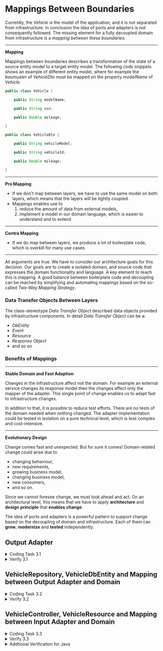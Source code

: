 # Mappings Between Boundaries

Currently, the _Vehicle_ is the model of the application, and it is not separated from infrastructure. 
In conclusion the idea of ports and adapters is not consequently followed. The missing element for a fully decoupled 
domain from infrastructure is a _mapping between these boundaries_.

---
**Mapping**

Mappings between boundaries describes a transformation of the state of a source entity model to a target entity model.
The following code snippets shows an example of different entity model, where for example the _baumuster_ of 
_VehicleDto_ must be mapped on the property _modelName_ of _Vehicle_.

```java
public class Vehicle {

    public String modelName;

    public String vin;

    public Double mileage;

}
```

```java
public class VehicleDto {

    public String vehicleModel;

    public String vehicleId;

    public Double mileage;

}
```

---
**Pro Mapping**

<ul>
    <li>
        If we don't map between layers, we have to use the same model on both layers, which means that the layers will be
        tightly coupled.
    </li>
    <li> Mappings enables use to
        <ol>
            <li>reduce the amount of data from external models,</li>
            <li>implement a model in our domain language, which is easier to understand and to extend</li>
        </ol>
    </li>
</ul>

---
**Contra Mapping**

* If we do map between layers, we produce a lot of boilerplate code, which is overkill for many use cases.

---

All arguments are true. We have to consider our architecture goals for this decision. Our goals are to create
a isolated domain, and source code that expresses the domain functionality and language.
A key element to reach this is mapping. A good balance between boilerplate code and decoupling can be reached by
simplifying and automating mappings based on the so-called _Two-Way Mapping Strategy_.

### Data Transfer Objects Between Layers

The class-stereotype <i>Data Transfer Object</i> described data objects provided by infrastructure components. In
detail <i>Data Transfer Object</i> can be a:

* _DbEntity_
* _Event_
* _Resource_
* _Response Object_
* and so on

### Benefits of Mappings

---
**Stable Domain and Fast Adaption**

Changes in the infrastructure affect not the domain. For example an external service changes its response model
then the changes affect only the mapper of the adapter. This single point of change enables us to
adapt fast to infrastructure changes.

In addition to that, it is possible to reduce test efforts. There are no tests of the domain needed when nothing
changed. The adapter implementation could be tested in isolation on a pure technical level, which is less complex and
cost-intensive.

---
**Evolutionary Design**

Change comes fast and unexpected. But for sure it comes! Domain-related change could arise due to

* changing behaviour,
* new requirements,
* growing business model,
* changing business model,
* new consumers, 
* and so on.

Since we cannot foresee change, we must look ahead and act. On an architectural level, this means that we have to
apply **architecture** and **design** **principle** that **enables** **change**.

The idea of ports and adapters is a powerful pattern to support change based on the decoupling of domain and
infrastructure. Each of them can **grow**, **modernize** and **tested** independently.

## Output Adapter
 
<details>
    <summary>Coding Task 3.1</summary>
    <b>Introduce a DbEntity</b>
    <ol>
        <li>Create the class <i>VehicleDbEntity</i> and place it in the designated package</li>
        <li>Ignore framework specific annotations like discussed in the previous lab</li>
    </ol>

<details>
<summary>Java</summary>

```java

public class VehicleDbEntity {

    //id
    private String vin;

    //getter and setter
}

```
</details>
    
<details>
<summary>Kotlin</summary>

```kotlin

class VehicleDbEntity {
    
    //id
    var vin: String? = null

}

```

</details>

<details>
<summary>C#</summary>

```java

public class VehicleDbEntity {

    //id
    private string Vin {get; set;};

}

```

</details>

</details>

<details>
    <summary>Verify 3.1</summary>
    <b>RUN</b> DbEntity_Task_3_1
    <br/>
    <b>RUN</b> ArchitectureTest_Task_3_1
</details>

## VehicleRepository, VehicleDbEntity and Mapping between Output Adapter and Domain

<details>
<summary>Coding Task 3.2</summary>

<b>Extend the VehicleRepository</b>
<ol>
<li>
    Add the private method <i>findVehicleDbEntity</i> to <i>VehicleRepository</i> which returns a hard coded <i>VehicleDbEntity</i>
</li>
<li>
    Use <i>findVehicleDbEntity</i> in the existing public method <i>findVehicleByVin</i> and replace the hard code <i>Vehicle</i>
    creation
</li>
</ol>

<details>
<summary>Java</summary>

```java

private VehicleDbEntity findVehicleDbEntity(Vin vin){ ... }

```

</details>

<details>
<summary>Kotlin</summary>

```kotlin

private fun findVehicleDbEntity(vin: Vin): VehicleDbEntity {...}

```

</details>
<details>
<summary>C#</summary>

```java

private VehicleDbEntity FindVehicleDbEntity(Vin vin){ ... }

```
</details>

As a result you have a compiltation error.

Remember the responsibilities of the class stereotype repository. 
Which source code elements do you expected in the class 
<i>VehicleRepository</i>? 

**Make a list**: [Solution](lab3-repository-solution.md)

<b>Introduce a Mapper</b>
<ol>
<li>
    Introduce the <i>VehicleToVehicleDbEntityMapper</i> with the following method and fix the compilation error.
</li>
</ol>

<details>
<summary>Java</summary>

```java
public Vehicle mapVehicleDbEntityToVehicle(VehicleDbEntity dbEntity){...}
```

</details>

<details>
<summary>Kotlin</summary>

```kotlin

fun mapVehicleDbEntityToVehicle(dbEntity: VehicleDbEntity): Vehicle{...}

```

</details>

<details>
<summary>C#</summary>

```java

public VehicleRootEntity MapVehicleDbEntityToVehicle(VehicleDbEntity dbEntity){...}

```

</details>

</details>

<details>
<summary>Verify 3.2</summary>
<b>RUN</b> Mapper_Task_3_2
<br/>
<b>RUN</b> OutputAdapter_Task_3_2
<br/>
<b>RUN</b> ArchitectureTest_Task_3_2

</details>

## VehicleController, VehicleResource and Mapping between Input Adapter and Domain

<details>
<summary>Coding Task 3.3</summary>
<b>Extend the VehicleController with a Resource</b>
<br/>
Change the method <i>read vehicle</i> with the <i>vin</i> as input parameter to

<details>
<summary>Java</summary>

```java

public VehicleResource readVehicle(String vin);

```

</details>

<details>
<summary>Kotlin</summary>

```java

fun readVehicle(vin: String): VehicleResource;

```

</details>

<details>
<summary>C#</summary>

```java

public VehicleResource ReadVehicle(string vin);

```

</details>

Now a compilation error occur in the <i>VehicleController</i>.

<ol>
<li>
Implement the class <i>VehicleResource</i> and,
</li>
<li>
a mapper class with the name <i>VehicleToVehicleResourceMapper</i> which uses MapStruct
</li>
</ol>

<details>
<summary>Java</summary>

Sources for MapStruct:
<ul>
    <li><a href="https://www.baeldung.com/mapstruct">MapStruct Basics</a></li>
    <li><a href="https://www.baeldung.com/mapstruct-custom-mapper">Custom Mapper with MapStruct</a></li>
    <li><a href="https://mapstruct.org/documentation/stable/reference/html/">MapStruct Reference Guide Version 1.5.3</a></li>
    <li><a href="https://mapstruct.org/community/other-resources/">Other sources</a></li>
</ul>
</details>

<details>
<summary>C#</summary>

Sources for AutoMapper:
<ul>
<li><a href="https://dotnettutorials.net/lesson/automapper-in-c-sharp/">AutoMapper Tutorial</a></li>
<li> <a href="https://docs.automapper.org/en/stable/index.html/">AutoMapper Documentation</a></li>
</ul>
</details>
</details>

<details>
<summary>Verify 3.3</summary>
<b>RUN</b> InputAdapter_Task_3_3
<br/>
<b>RUN</b> ArchitectureTest_Task_3_3
</details>

<details>
<summary>Addtional Verification for Java</summary>
<b>RUN</b> Mapper_Task_3_3
</details>